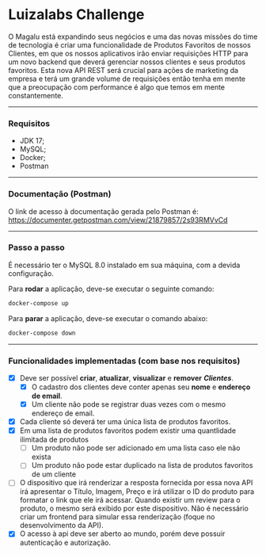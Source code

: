 # Luizalabs Challenge

O Magalu está expandindo seus negócios e uma das novas missões do time de tecnologia é criar uma funcionalidade de Produtos Favoritos de nossos Clientes, em que os nossos aplicativos irão enviar requisições HTTP para um novo backend que deverá gerenciar nossos clientes e seus produtos favoritos. Esta nova API REST será crucial para ações de marketing da empresa e terá um grande volume de requisições então tenha em mente que a preocupação com performance é algo que temos em mente constantemente.

---

### Requisitos

- JDK 17;
- MySQL;
- Docker;
- Postman

---

### Documentação (Postman)

O link de acesso à documentação gerada pelo Postman é: https://documenter.getpostman.com/view/21879857/2s93RMVvCd

---

### Passo a passo

É necessário ter o MySQL 8.0 instalado em sua máquina, com a devida configuração.

Para **rodar** a aplicação, deve-se executar o seguinte comando:

```bash
docker-compose up
```

Para **parar** a aplicação, deve-se executar o comando abaixo:

```bash
docker-compose down
```



---

### Funcionalidades implementadas (com base nos requisitos)

- [x] Deve ser possível **criar**, **atualizar**, **visualizar** e **remover** ***Clientes***.
  - [x] O cadastro dos clientes deve conter apenas seu **nome** e **endereço de email**.
  - [x] Um cliente não pode se registrar duas vezes com o mesmo endereço de email.
- [x] Cada cliente só deverá ter uma única lista de produtos favoritos.
- [x] Em uma lista de produtos favoritos podem existir uma quantlidade ilimitada de produtos
  - [ ] Um produto não pode ser adicionado em uma lista caso ele não exista
  - [ ] Um produto não pode estar duplicado na lista de produtos favoritos de um cliente
- [ ] O dispositivo que irá renderizar a resposta fornecida por essa nova API irá apresentar o Título, Imagem, Preço e irá utilizar o ID do produto para formatar o link que ele irá acessar. Quando existir um review para o produto, o mesmo será exibido por este dispositivo. Não é necessário criar um frontend para simular essa renderização (foque no desenvolvimento da API).
- [x] O acesso à api deve ser aberto ao mundo, porém deve possuir autenticação e autorização.

### 



